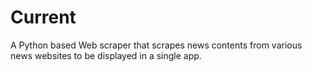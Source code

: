 # Current
A Python based Web scraper that scrapes news contents from various news websites to be displayed in a single app.
